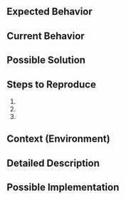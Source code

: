 <!--- nagios-check-supervisord -->
<!--- .github/ISSUE_TEMPLATE.md -->


<!--- Provide a general summary of the issue in the Title above -->

## Expected Behavior
<!--- Tell what should happen -->

## Current Behavior
<!--- Tell what happens instead of the expected behavior -->

## Possible Solution
<!--- Not obligatory, but suggest a fix/reason for the bug, -->

## Steps to Reproduce
<!--- Provide a link to a live example, or an unambiguous set of steps to -->
<!--- reproduce this bug. Include code to reproduce, if relevant -->
1.
2.
3.

## Context (Environment)
<!--- How has this issue affected you? What are you trying to accomplish? -->
<!--- Providing context helps come up with a solution that is most useful in the real world -->

<!--- Provide a general summary of the issue in the Title above -->

## Detailed Description
<!--- Provide a detailed description of the change or addition you are proposing -->

## Possible Implementation
<!--- Not obligatory, but suggest an idea for implementing addition or change -->
